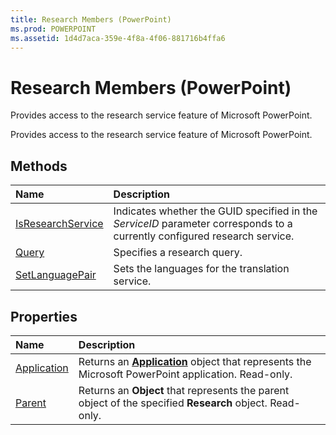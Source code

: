 ```yaml
---
title: Research Members (PowerPoint)
ms.prod: POWERPOINT
ms.assetid: 1d4d7aca-359e-4f8a-4f06-881716b4ffa6
---
```



# Research Members (PowerPoint)
Provides access to the research service feature of Microsoft PowerPoint.

Provides access to the research service feature of Microsoft PowerPoint.


## Methods



|**Name**|**Description**|
|:-----|:-----|
|[IsResearchService](research-isresearchservice-method-powerpoint.md)|Indicates whether the GUID specified in the  _ServiceID_ parameter corresponds to a currently configured research service.|
|[Query](research-query-method-powerpoint.md)|Specifies a research query.|
|[SetLanguagePair](research-setlanguagepair-method-powerpoint.md)|Sets the languages for the translation service.|

## Properties



|**Name**|**Description**|
|:-----|:-----|
|[Application](research-application-property-powerpoint.md)|Returns an  **[Application](application-object-powerpoint.md)** object that represents the Microsoft PowerPoint application. Read-only.|
|[Parent](research-parent-property-powerpoint.md)|Returns an  **Object** that represents the parent object of the specified **Research** object. Read-only.|

